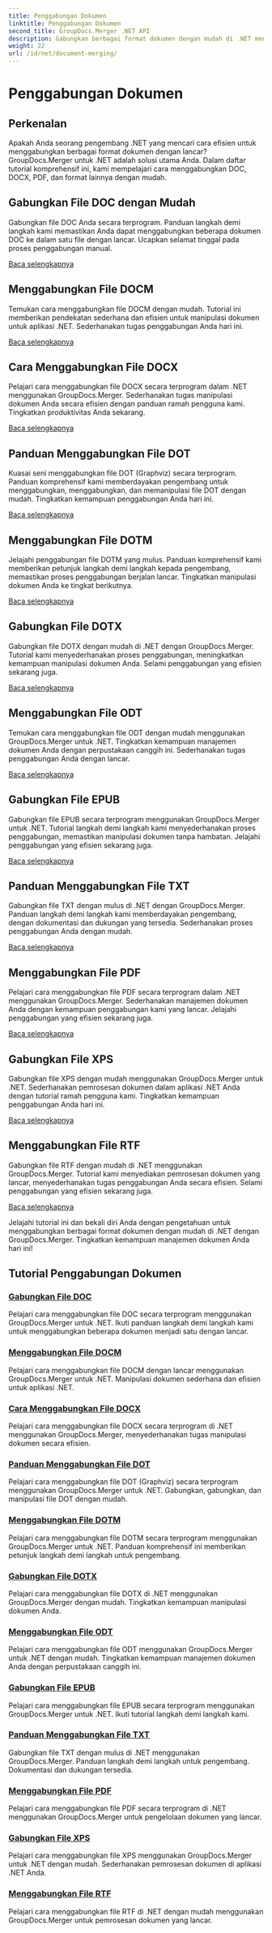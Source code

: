 ```yaml
---
title: Penggabungan Dokumen
linktitle: Penggabungan Dokumen
second_title: GroupDocs.Merger .NET API
description: Gabungkan berbagai format dokumen dengan mudah di .NET menggunakan GroupDocs.Merger. Gabungkan DOC, DOCX, PDF, dan lainnya dengan lancar. Tingkatkan manajemen dokumen Anda hari ini!
weight: 22
url: /id/net/document-merging/
---
```


# Penggabungan Dokumen

## Perkenalan

Apakah Anda seorang pengembang .NET yang mencari cara efisien untuk menggabungkan berbagai format dokumen dengan lancar? GroupDocs.Merger untuk .NET adalah solusi utama Anda. Dalam daftar tutorial komprehensif ini, kami mempelajari cara menggabungkan DOC, DOCX, PDF, dan format lainnya dengan mudah.

## Gabungkan File DOC dengan Mudah

Gabungkan file DOC Anda secara terprogram. Panduan langkah demi langkah kami memastikan Anda dapat menggabungkan beberapa dokumen DOC ke dalam satu file dengan lancar. Ucapkan selamat tinggal pada proses penggabungan manual.

[Baca selengkapnya](./merge-doc-files/)

## Menggabungkan File DOCM

Temukan cara menggabungkan file DOCM dengan mudah. Tutorial ini memberikan pendekatan sederhana dan efisien untuk manipulasi dokumen untuk aplikasi .NET. Sederhanakan tugas penggabungan Anda hari ini.

[Baca selengkapnya](./merging-docm-files/)

## Cara Menggabungkan File DOCX

Pelajari cara menggabungkan file DOCX secara terprogram dalam .NET menggunakan GroupDocs.Merger. Sederhanakan tugas manipulasi dokumen Anda secara efisien dengan panduan ramah pengguna kami. Tingkatkan produktivitas Anda sekarang.

[Baca selengkapnya](./how-to-merge-docx-files/)

## Panduan Menggabungkan File DOT

Kuasai seni menggabungkan file DOT (Graphviz) secara terprogram. Panduan komprehensif kami memberdayakan pengembang untuk menggabungkan, menggabungkan, dan memanipulasi file DOT dengan mudah. Tingkatkan kemampuan penggabungan Anda hari ini.

[Baca selengkapnya](./guide-merging-dot-files/)

## Menggabungkan File DOTM

Jelajahi penggabungan file DOTM yang mulus. Panduan komprehensif kami memberikan petunjuk langkah demi langkah kepada pengembang, memastikan proses penggabungan berjalan lancar. Tingkatkan manipulasi dokumen Anda ke tingkat berikutnya.

[Baca selengkapnya](./merging-dotm-files/)

## Gabungkan File DOTX

Gabungkan file DOTX dengan mudah di .NET dengan GroupDocs.Merger. Tutorial kami menyederhanakan proses penggabungan, meningkatkan kemampuan manipulasi dokumen Anda. Selami penggabungan yang efisien sekarang juga.

[Baca selengkapnya](./merge-dotx-files/)

## Menggabungkan File ODT

Temukan cara menggabungkan file ODT dengan mudah menggunakan GroupDocs.Merger untuk .NET. Tingkatkan kemampuan manajemen dokumen Anda dengan perpustakaan canggih ini. Sederhanakan tugas penggabungan Anda dengan lancar.

[Baca selengkapnya](./merging-odt-files/)

## Gabungkan File EPUB

Gabungkan file EPUB secara terprogram menggunakan GroupDocs.Merger untuk .NET. Tutorial langkah demi langkah kami menyederhanakan proses penggabungan, memastikan manipulasi dokumen tanpa hambatan. Jelajahi penggabungan yang efisien sekarang juga.

[Baca selengkapnya](./merge-epub-files/)

## Panduan Menggabungkan File TXT

Gabungkan file TXT dengan mulus di .NET dengan GroupDocs.Merger. Panduan langkah demi langkah kami memberdayakan pengembang, dengan dokumentasi dan dukungan yang tersedia. Sederhanakan proses penggabungan Anda dengan mudah.

[Baca selengkapnya](./guide-merging-txt-files/)

## Menggabungkan File PDF

Pelajari cara menggabungkan file PDF secara terprogram dalam .NET menggunakan GroupDocs.Merger. Sederhanakan manajemen dokumen Anda dengan kemampuan penggabungan kami yang lancar. Jelajahi penggabungan yang efisien sekarang juga.

[Baca selengkapnya](./merging-pdf-files/)

## Gabungkan File XPS

Gabungkan file XPS dengan mudah menggunakan GroupDocs.Merger untuk .NET. Sederhanakan pemrosesan dokumen dalam aplikasi .NET Anda dengan tutorial ramah pengguna kami. Tingkatkan kemampuan penggabungan Anda hari ini.

[Baca selengkapnya](./merge-xps-files/)

## Menggabungkan File RTF

Gabungkan file RTF dengan mudah di .NET menggunakan GroupDocs.Merger. Tutorial kami menyediakan pemrosesan dokumen yang lancar, menyederhanakan tugas penggabungan Anda secara efisien. Selami penggabungan yang efisien sekarang juga.

[Baca selengkapnya](./merging-rtf-files/)

Jelajahi tutorial ini dan bekali diri Anda dengan pengetahuan untuk menggabungkan berbagai format dokumen dengan mudah di .NET dengan GroupDocs.Merger. Tingkatkan kemampuan manajemen dokumen Anda hari ini!
## Tutorial Penggabungan Dokumen
### [Gabungkan File DOC](./merge-doc-files/)
Pelajari cara menggabungkan file DOC secara terprogram menggunakan GroupDocs.Merger untuk .NET. Ikuti panduan langkah demi langkah kami untuk menggabungkan beberapa dokumen menjadi satu dengan lancar.
### [Menggabungkan File DOCM](./merging-docm-files/)
Pelajari cara menggabungkan file DOCM dengan lancar menggunakan GroupDocs.Merger untuk .NET. Manipulasi dokumen sederhana dan efisien untuk aplikasi .NET.
### [Cara Menggabungkan File DOCX](./how-to-merge-docx-files/)
Pelajari cara menggabungkan file DOCX secara terprogram di .NET menggunakan GroupDocs.Merger, menyederhanakan tugas manipulasi dokumen secara efisien.
### [Panduan Menggabungkan File DOT](./guide-merging-dot-files/)
Pelajari cara menggabungkan file DOT (Graphviz) secara terprogram menggunakan GroupDocs.Merger untuk .NET. Gabungkan, gabungkan, dan manipulasi file DOT dengan mudah.
### [Menggabungkan File DOTM](./merging-dotm-files/)
Pelajari cara menggabungkan file DOTM secara terprogram menggunakan GroupDocs.Merger untuk .NET. Panduan komprehensif ini memberikan petunjuk langkah demi langkah untuk pengembang.
### [Gabungkan File DOTX](./merge-dotx-files/)
Pelajari cara menggabungkan file DOTX di .NET menggunakan GroupDocs.Merger dengan mudah. Tingkatkan kemampuan manipulasi dokumen Anda.
### [Menggabungkan File ODT](./merging-odt-files/)
Pelajari cara menggabungkan file ODT menggunakan GroupDocs.Merger untuk .NET dengan mudah. Tingkatkan kemampuan manajemen dokumen Anda dengan perpustakaan canggih ini.
### [Gabungkan File EPUB](./merge-epub-files/)
Pelajari cara menggabungkan file EPUB secara terprogram menggunakan GroupDocs.Merger untuk .NET. Ikuti tutorial langkah demi langkah kami.
### [Panduan Menggabungkan File TXT](./guide-merging-txt-files/)
Gabungkan file TXT dengan mulus di .NET menggunakan GroupDocs.Merger. Panduan langkah demi langkah untuk pengembang. Dokumentasi dan dukungan tersedia.
### [Menggabungkan File PDF](./merging-pdf-files/)
Pelajari cara menggabungkan file PDF secara terprogram di .NET menggunakan GroupDocs.Merger untuk pengelolaan dokumen yang lancar.
### [Gabungkan File XPS](./merge-xps-files/)
Pelajari cara menggabungkan file XPS menggunakan GroupDocs.Merger untuk .NET dengan mudah. Sederhanakan pemrosesan dokumen di aplikasi .NET Anda.
### [Menggabungkan File RTF](./merging-rtf-files/)
Pelajari cara menggabungkan file RTF di .NET dengan mudah menggunakan GroupDocs.Merger untuk pemrosesan dokumen yang lancar.